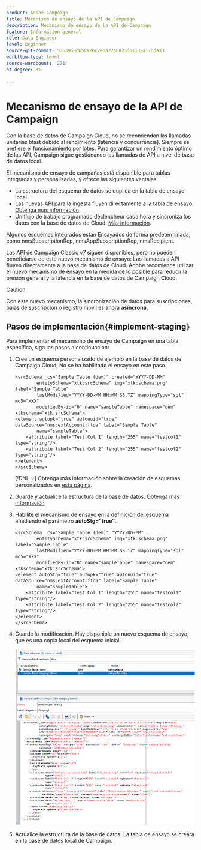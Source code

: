 ```yaml
---
product: Adobe Campaign
title: Mecanismo de ensayo de la API de Campaign
description: Mecanismo de ensayo de la API de Campaign
feature: Información general
role: Data Engineer
level: Beginner
source-git-commit: 5363950db5092bc7e0a72a0823db1132a17dda33
workflow-type: tm+mt
source-wordcount: '271'
ht-degree: 3%

---
```


# Mecanismo de ensayo de la API de Campaign

Con la base de datos de Campaign Cloud, no se recomiendan las llamadas unitarias blast debido al rendimiento (latencia y concurrencia). Siempre se prefiere el funcionamiento por lotes. Para garantizar un rendimiento óptimo de las API, Campaign sigue gestionando las llamadas de API a nivel de base de datos local.

El mecanismo de ensayo de campañas está disponible para tablas integradas y personalizadas, y ofrece las siguientes ventajas:

* La estructura del esquema de datos se duplica en la tabla de ensayo local
* Las nuevas API para la ingesta fluyen directamente a la tabla de ensayo. [Obtenga más información](new-apis.md)
* Un flujo de trabajo programado déclencheur cada hora y sincroniza los datos con la base de datos de Cloud. [Más información](../config/replication.md).

Algunos esquemas integrados están Ensayados de forma predeterminada, como nmsSubscriptionRcp, nmsAppSubscriptionRcp, nmsRecipient.

Las API de Campaign Classic v7 siguen disponibles, pero no pueden beneficiarse de este nuevo mecanismo de ensayo: Las llamadas a API fluyen directamente a la base de datos de Cloud. Adobe recomienda utilizar el nuevo mecanismo de ensayo en la medida de lo posible para reducir la presión general y la latencia en la base de datos de Campaign Cloud.

>[!CAUTION]
>
>Con este nuevo mecanismo, la sincronización de datos para suscripciones, bajas de suscripción o registro móvil es ahora **asíncrona**.


## Pasos de implementación{#implement-staging}

Para implementar el mecanismo de ensayo de Campaign en una tabla específica, siga los pasos a continuación:

1. Cree un esquema personalizado de ejemplo en la base de datos de Campaign Cloud. No se ha habilitado el ensayo en este paso.

   ```
   <srcSchema _cs="Sample Table (dem)" created="YYYY-DD-MM"
           entitySchema="xtk:srcSchema" img="xtk:schema.png" label="Sample Table"
           lastModified="YYYY-DD-MM HH:MM:SS.TZ" mappingType="sql" md5="XXX"
           modifiedBy-id="0" name="sampleTable" namespace="dem" xtkschema="xtk:srcSchema">
   <element autopk="true" autouuid="true" dataSource="nms:extAccount:ffda" label="Sample Table"
           name="sampleTable">
       <attribute label="Test Col 1" length="255" name="testcol1" type="string"/>
       <attribute label="Test Col 2" length="255" name="testcol2" type="string"/>
   </element>
   </srcSchema>
   ```

   [!DNL :bulb:] Obtenga más información sobre la creación de esquemas personalizados en  [esta página](create-schema.md).

1. Guarde y actualice la estructura de la base de datos.  [Obtenga más información](update-database-structure.md)

1. Habilite el mecanismo de ensayo en la definición del esquema añadiendo el parámetro **autoStg=&quot;true&quot;**.

   ```
   <srcSchema _cs="Sample Table (dem)" "YYYY-DD-MM"
           entitySchema="xtk:srcSchema" img="xtk:schema.png" label="Sample Table"
           lastModified="YYYY-DD-MM HH:MM:SS.TZ" mappingType="sql" md5="XXX"
           modifiedBy-id="0" name="sampleTable" namespace="dem" xtkschema="xtk:srcSchema">
   <element autoStg="true" autopk="true" autouuid="true" dataSource="nms:extAccount:ffda" label="Sample Table"
           name="sampleTable">
       <attribute label="Test Col 1" length="255" name="testcol1" type="string"/>
       <attribute label="Test Col 2" length="255" name="testcol2" type="string"/>
   </element>
   </srcSchema>
   ```

1. Guarde la modificación. Hay disponible un nuevo esquema de ensayo, que es una copia local del esquema inicial.

   ![](assets/staging-mechanism.png)

1. Actualice la estructura de la base de datos. La tabla de ensayo se creará en la base de datos local de Campaign.
